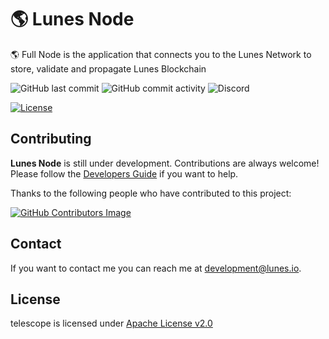 # 🌎 Lunes Node

🌎 Full Node is the application that connects you to the Lunes Network to store, validate and propagate Lunes Blockchain

![GitHub last commit](https://img.shields.io/github/last-commit/lunes-platform/lunes-node)
![GitHub commit activity](https://img.shields.io/github/commit-activity/m/lunes-platform/lunes-node)
![Discord](https://img.shields.io/discord/958424925453058158)

[![License](https://img.shields.io/badge/License-Apache_2.0-blue.svg)](LICENSE)

## Contributing

**Lunes Node** is still under development. Contributions are always welcome! Please follow the [Developers Guide](CONTRIBUTING.md) if you want to help.

Thanks to the following people who have contributed to this project:

[![GitHub Contributors Image](https://contrib.rocks/image?repo=lunes-platform/lunes-node)](https://github.com/lunes-platform/lunes-node/graphs/contributors)

## Contact

If you want to contact me you can reach me at <development@lunes.io>.

## License

telescope is licensed under [Apache License v2.0](LICENSE)
